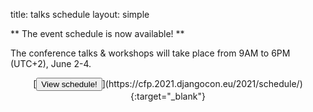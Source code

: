 title: talks schedule
layout: simple

** The event schedule is now available! **

The conference talks & workshops will take place from 9AM to 6PM (UTC+2), June 2-4.

<center>[<button class="btn">View schedule!</button>](https://cfp.2021.djangocon.eu/2021/schedule/){:target="_blank"}</center>